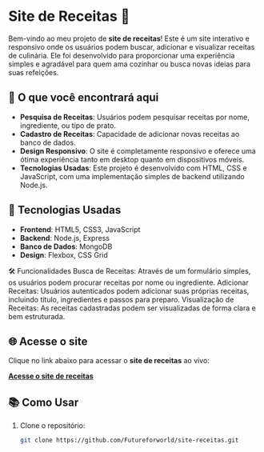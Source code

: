 # Site de Receitas 🍲

Bem-vindo ao meu projeto de **site de receitas**! Este é um site interativo e responsivo onde os usuários podem buscar, adicionar e visualizar receitas de culinária. Ele foi desenvolvido para proporcionar uma experiência simples e agradável para quem ama cozinhar ou busca novas ideias para suas refeições.

## 🚀 O que você encontrará aqui
- **Pesquisa de Receitas**: Usuários podem pesquisar receitas por nome, ingrediente, ou tipo de prato.
- **Cadastro de Receitas**: Capacidade de adicionar novas receitas ao banco de dados.
- **Design Responsivo**: O site é completamente responsivo e oferece uma ótima experiência tanto em desktop quanto em dispositivos móveis.
- **Tecnologias Usadas**: Este projeto é desenvolvido com HTML, CSS e JavaScript, com uma implementação simples de backend utilizando Node.js.

## 💼 Tecnologias Usadas

- **Frontend**: HTML5, CSS3, JavaScript
- **Backend**: Node.js, Express
- **Banco de Dados**: MongoDB
- **Design**: Flexbox, CSS Grid

🛠️ Funcionalidades
Busca de Receitas: Através de um formulário simples, os usuários podem procurar receitas por nome ou ingrediente.
Adicionar Receitas: Usuários autenticados podem adicionar suas próprias receitas, incluindo título, ingredientes e passos para preparo.
Visualização de Receitas: As receitas cadastradas podem ser visualizadas de forma clara e bem estruturada.

## 🌐 Acesse o site
Clique no link abaixo para acessar o **site de receitas** ao vivo:

[**Acesse o site de receitas**](https://futureforworld.github.io/site-receitas/)  

## 📚 Como Usar

1. Clone o repositório:
   ```bash
   git clone https://github.com/Futureforworld/site-receitas.git



